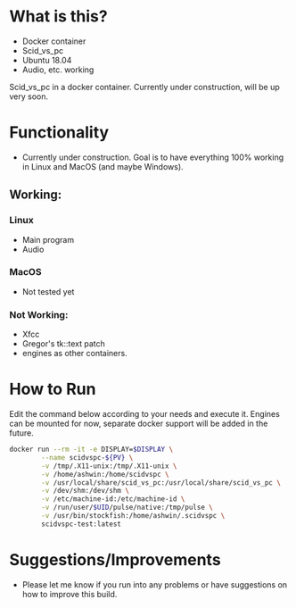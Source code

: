 # What is this?
* Docker container
* Scid_vs_pc
* Ubuntu 18.04
* Audio, etc. working

Scid_vs_pc in a docker container. Currently under construction, will be up very soon.


# Functionality
* Currently under construction. Goal is to have everything 100% working in Linux and MacOS (and maybe Windows).
## Working:
### Linux
* Main program
* Audio

### MacOS
* Not tested yet
 
### Not Working:
* Xfcc
* Gregor's tk::text patch
* engines as other containers.

# How to Run 
Edit the command below according to your needs and execute it. Engines can be mounted for now, separate docker support will be added in the future. 
```sh
docker run --rm -it -e DISPLAY=$DISPLAY \
        --name scidvspc-${PV} \
        -v /tmp/.X11-unix:/tmp/.X11-unix \
        -v /home/ashwin:/home/scidvspc \
        -v /usr/local/share/scid_vs_pc:/usr/local/share/scid_vs_pc \
        -v /dev/shm:/dev/shm \
        -v /etc/machine-id:/etc/machine-id \
        -v /run/user/$UID/pulse/native:/tmp/pulse \
        -v /usr/bin/stockfish:/home/ashwin/.scidvspc \
        scidvspc-test:latest
```
# Suggestions/Improvements
* Please let me know if you run into any problems or have suggestions on how to improve this build.

